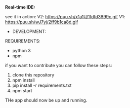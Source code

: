 **Real-time IDE:**

see it in action:
V2: https://puu.sh/x1a1U/1fdfd3899c.gif
V1: https://puu.sh/wJ7yj/2ff9b1ca8d.gif

* DEVELOPMENT:

REQUIREMENTS:
* python 3
* npm

if you want to contribute you can follow these steps:
1. clone this repository
2. npm install
3. pip install -r requirements.txt
4. npm start

THe app should now be up and running.